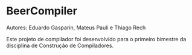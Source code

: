 # BeerCompiler
Autores: Eduardo Gasparin, Mateus Pauli e Thiago Rech

Este projeto de compilador foi desenvolvido para o primeiro bimestre da disciplina de Construção de Compiladores.
